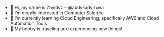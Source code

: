- 👋 Hi, my name is Zhyldyz - @abdykadyrrova
- 👀 I’m deeply interested in Computer Science 
- 🌱 I’m currently learning Cloud Engineering, specifically AWS and Cloud Automation Tools
- 💞️ My hobby is traveling and experiencing new things! 

<!---
abdykadyrrova/abdykadyrrova is a ✨ special ✨ repository because its `README.md` (this file) appears on your GitHub profile.
You can click the Preview link to take a look at your changes.
--->
